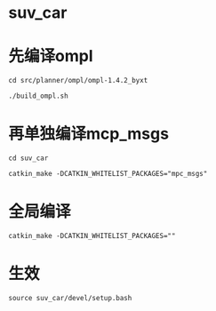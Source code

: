 # suv_car

# 先编译ompl
```
cd src/planner/ompl/ompl-1.4.2_byxt

./build_ompl.sh
```

# 再单独编译mcp_msgs
```
cd suv_car

catkin_make -DCATKIN_WHITELIST_PACKAGES="mpc_msgs"
```

# 全局编译
```
catkin_make -DCATKIN_WHITELIST_PACKAGES=""
```

# 生效
```
source suv_car/devel/setup.bash
```
